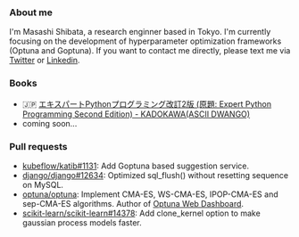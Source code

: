 ### About me

I'm Masashi Shibata, a research enginner based in Tokyo. I'm currently focusing on the development of hyperparameter optimization frameworks (Optuna and Goptuna).
If you want to contact me directly, please text me via  [Twitter](https://twitter.com/c_bata_) or [Linkedin](https://www.linkedin.com/in/c-bata/).

### Books

* :jp: [エキスパートPythonプログラミング改訂2版 (原題: Expert Python Programming Second Edition) - KADOKAWA(ASCII DWANGO)](https://www.amazon.co.jp/dp/4048930613/)
* coming soon...

### Pull requests

* [kubeflow/katib#1131](https://github.com/kubeflow/katib/pull/1131): Add Goptuna based suggestion service.
* [django/django#12634](https://github.com/django/django/pull/12634): Optimized sql_flush() without resetting sequence on MySQL.
* [optuna/optuna](https://github.com/optuna/optuna/pulls?q=is%3Apr+author%3Ac-bata+is%3Amerged+): Implement CMA-ES, WS-CMA-ES, IPOP-CMA-ES and sep-CMA-ES algorithms. Author of [Optuna Web Dashboard](https://github.com/optuna/optuna-dashboard).
* [scikit-learn/scikit-learn#14378](https://github.com/scikit-learn/scikit-learn/pull/14378): Add clone_kernel option to make gaussian process models faster.


<!--

### Activity

![c-bata's github stats](https://github-readme-stats.vercel.app/api?username=c-bata&count_private=tru&show_icons=true&hide=contribs,issues)

-->

